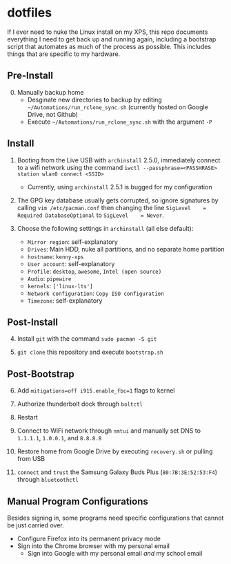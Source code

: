 # dotfiles

If I ever need to nuke the Linux install on my XPS, this repo documents everything I need to get back up and running again, including a bootstrap script that automates as much of the process as possible. This includes things that are specific to my hardware.

## Pre-Install

0. Manually backup home
    * Desginate new directories to backup by editing `~/Automations/run_rclone_sync.sh` (currently hosted on Google Drive, not Github)
    * Execute `~/Automations/run_rclone_sync.sh` with the argument `-P`

## Install

1. Booting from the Live USB with `archinstall` 2.5.0, immediately connect to a wifi network using the command `iwctl --passphrase=<PASSHRASE> station wlan0 connect <SSID>`
    * Currently, using `archinstall` 2.5.1 is bugged for my configuration

2. The GPG key database usually gets corrupted, so ignore signatures by calling `vim /etc/pacman.conf` then changing the line `SigLevel    = Required DatabaseOptional` to `SigLevel    = Never`.

3. Choose the following settings in `archinstall` (all else default):
    * `Mirror region`: self-explanatory
    * `Drives`: Main HDD, nuke all partitions, and no separate home partition
    * `hostname`: `kenny-xps`
    * `User account`: self-explanatory
    * `Profile`: `desktop`, `awesome`, `Intel (open source)`
    * `Audio`: `pipewire`
    * `kernels`: `['linux-lts']`
    * `Network configuration`: `Copy ISO configuration`
    * `Timezone`: self-explanatory

## Post-Install

4. Install `git` with the command `sudo pacman -S git`

5. `git clone` this repository and execute `bootstrap.sh`

## Post-Bootstrap

6. Add `mitigations=off i915.enable_fbc=1` flags to kernel

7. Authorize thunderbolt dock through `boltctl`

8. Restart

9. Connect to WiFi network through `nmtui` and manually set DNS to `1.1.1.1`, `1.0.0.1`, and `8.8.8.8`

10. Restore home from Google Drive by executing `recovery.sh` or pulling from USB

11. `connect` and `trust` the Samsung Galaxy Buds Plus (`80:7B:3E:52:53:F4`) through `bluetoothctl`

## Manual Program Configurations
Besides signing in, some programs need specific configurations that cannot be just carried over.
* Configure Firefox into its permanent privacy mode
* Sign into the Chrome browser with my personal email
    * Sign into Google with my personal email *and* my school email